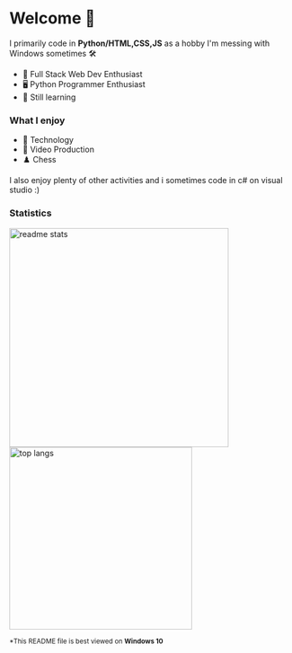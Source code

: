 # Welcome 👋

I primarily code in **Python/HTML,CSS,JS** as a hobby I'm messing with Windows sometimes 🛠

* 🔧 Full Stack Web Dev Enthusiast
* 🖥️ Python Programmer Enthusiast
* 🌱 Still learning
  
### What I enjoy
* 💾 Technology
* 🎥 Video Production
* ♟️ Chess

I also enjoy plenty of other activities and i sometimes code in c# on visual studio :)

### Statistics
 <img width=390 src="https://github-readme-stats-salesp07.vercel.app/api?username=Pixelcraftch&count_private=true&show_icons=true&theme=react&rank_icon=github&border_radius=10" alt="readme stats" />
  <br/>
<img width=325 align="center" src="https://github-readme-stats-salesp07.vercel.app/api/top-langs/?username=Pixelcraftch&hide=HTML&langs_count=8&layout=compact&theme=react&border_radius=10&size_weight=0.5&count_weight=0.5&exclude_repo=github-readme-stats" alt="top langs" />

<sub>*This README file is best viewed on <strong>Windows 10</strong></sub>
